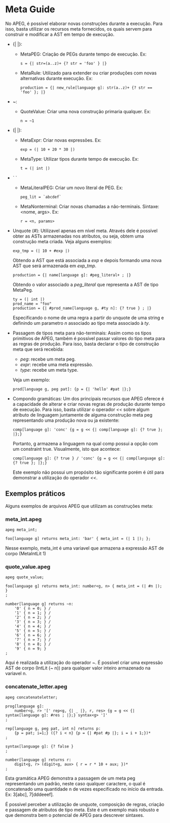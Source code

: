 
# Meta Guide
No APEG, é possível elaborar novas construções durante a execução. Para isso, basta utilizar os recursos meta fornecidos, os quais servem para construir e modificar a AST em tempo de execução.

* {| |}:
	- MetaPEG:
    Criação de PEGs durante tempo de execução. Ex:

	    ```
	    s = {| str=(a..z)+ {? str = 'foo' } |}
	    ```
	  
    - MetaRule:
	    Utilizado para extender ou criar produções com novas alternativas durante execução. Ex:
	    
	    ```
	    production = {| new_rule[language g]: str(a..z)+ {? str == 'foo' }; |}
	    ```
* ~:
	- QuoteValue:
	    Criar uma nova construção primaria qualquer. Ex:

	    ```
	    n = ~1
	    ```

* (| |):
	- MetaExpr:
	    Criar novas expressões. Ex:

	    ```
	    exp = (| 10 + 20 * 30 |)
	    ```

	- MetaType:
	    Utilizar tipos durante tempo de execução. Ex:

	    ```
	    t = (| int |)
	    ```

* \` \`
	- MetaLiteralPEG:
	    Criar um novo literal de PEG. Ex:

	    ```
	    peg_lit = `abcdef`
	    ```
	    
	- MetaNonterminal:
	    Criar novas chamadas a não-terminais. Sintaxe: <nome, args>. Ex:

	    ```
	    r = <n, params>
	    ```

- Unquote (#):
    Utilizavel apenas em nível meta. Através dele é possível obter as ASTs armazenadas nos atributos, ou seja, obtem uma construção meta criada. Veja alguns exemplos:
    ```
    exp_tmp = (| 10 + #exp |)
    ```
    Obtendo a AST que está associada a <em>exp</em> e depois formando uma nova AST que será armazenada em <em>exp_tmp</em>.
    ```
    production = {| name[language g]: #peg_literal+ ; |}
    ```
    Obtendo o valor associado a <em>peg_literal</em> que representa a AST de tipo MetaPeg.
    ```
    ty = (| int |)
    prod_name = "foo"
    production = {| #prod_name[language g, #ty n]: {? true } ; |}
    ```
    Especificando o nome de uma regra a partir do unquote de uma string e definindo um parametro <em>n</em> associado ao tipo meta associado à <em>ty</em>.
- Passagem de tipos meta para não-terminais:
	Assim como os tipos primitivos de APEG, também é possível passar valores do tipo meta para as regras de produção. Para isso, basta declarar o tipo de construção meta que será recebida:
	- <em>peg</em>: recebe um meta peg.
	- <em>expr</em>: recebe uma meta expressão.
	- <em>type</em>: recebe um meta type.

	Veja um exemplo:
	```
	prod[language g, peg pat]: {p = {| 'hello' #pat |};} 
	```
- Compondo gramáticas:
	Um dos principais recursos que APEG oferece é a capacidade de alterar e criar novas regras de produção durante tempo de execução. Para isso, basta utilizar o operador <em><<</em> sobre algum atributo de linguagem juntamente de alguma construção meta peg representando uma produção nova ou ja existente:
	```
	comp[language g]: 'conc' {g = g << {| comp[language g]: {? true }; |};}
	```
	Portanto, g armazena a linguagem na qual comp possui a opção com um constraint true. Visualmente, isto que acontece:
	```
	comp[language g]: {? true } / 'conc' {g = g << {| comp[language g]: {? true }; |};}
	```
	Este exemplo não possui um propósito tão significante porém é útil para demonstrar a utilização do operador <em><<</em>.
## Exemplos práticos
Alguns exemplos de arquivos APEG que utilizam as construções meta:
### meta_int.apeg
```
apeg meta_int;

foo[language g] returns meta_int: 'bar' { meta_int = (| 1 |); };
```

Nesse exemplo, meta_int é uma variavel que armazena a expressão AST de corpo (MetaIntLit 1)

### quote_value.apeg

```
apeg quote_value;

foo[language g] returns meta_int: number<g, n> { meta_int = (| #n |); }
;

number[language g] returns ~n:
    '0' { n = 0; } /
    '1' { n = 1; } /
    '2' { n = 2; } /
    '3' { n = 3; } /
    '4' { n = 4; } /
    '5' { n = 5; } /
    '6' { n = 6; } /
    '7' { n = 7; } /
    '8' { n = 8; } /
    '9' { n = 9; } 
;
```

Aqui é realizada a utilização do operador ~. É possível criar uma expressão AST de corpo (IntLit (~ n)) para qualquer valor inteiro armazenado na variavel n.

### concatenate_letter.apeg
```
apeg concatenateletter;

prog[language g]:
    number<g, r> '[' rep<g, {| _ |}, r, res> {g = g << {| syntax[language g]: #res ; |};} syntax<g> ']'
;

rep[language g, peg pat, int n] returns p:
    {p = pat; i=1;} ({? i < n} {p = {| #pat #p |}; i = i + 1;})*
;

syntax[language g]: {? false }
;

number[language g] returns r:
    digit<g, r> (digit<g, aux> { r = r * 10 + aux; })*
;
```
Esta gramática APEG demonstra a passagem de um meta peg representando um padrão, neste caso qualquer caractere, o qual é concatenado uma quantidade n de vezes especificado no início da entrada. Ex: 3[abc], 7[dddeeef].

É possível perceber a utilização de unquote, composição de regras, criação e passagem de atributos de tipo meta. Este é um exemplo mais robusto e que demonstra bem o potencial de APEG para descrever sintaxes.

